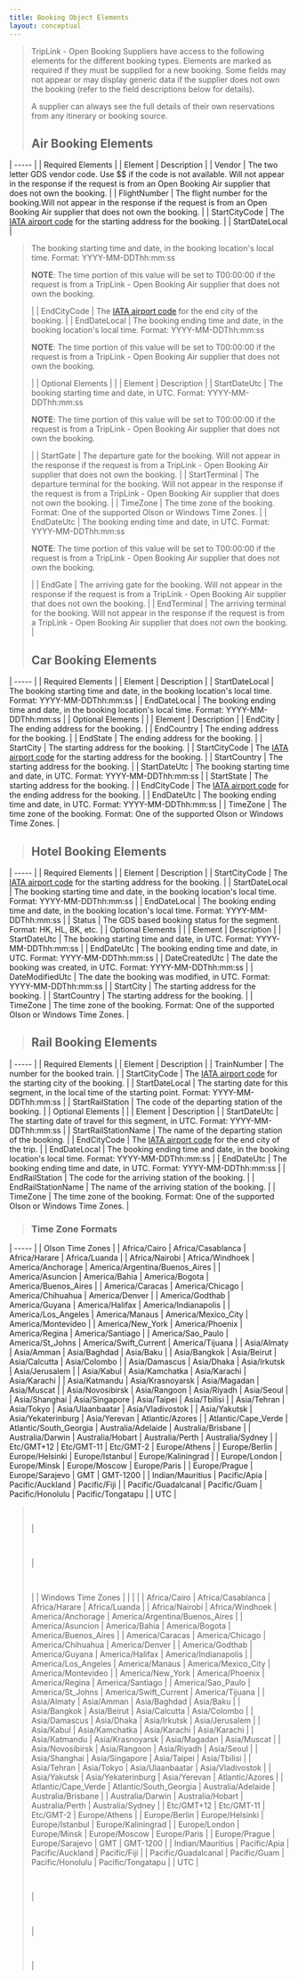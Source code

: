 ```yaml
---
title: Booking Object Elements 
layout: conceptual
---
```





> TripLink - Open Booking Suppliers have access to the following elements for the different booking types. Elements are marked as required if they must be supplied for a new booking. Some fields may not appear or may display generic data if the supplier does not own the booking (refer to the field descriptions below for details).
>
> A supplier can always see the full details of their own reservations from any itinerary or booking source.
>
> <Air> <Car> <Hotel> <Rail>
>
> ##  Air Booking Elements
>
>
| ----- |
|  Required Elements |
|  Element |  Description |
|  Vendor |  The two letter GDS vendor code. Use $$ if the code is not available. Will not appear in the response if the request is from an Open Booking Air supplier that does not own the booking. |
|  FlightNumber |  The flight number for the booking.Will not appear in the response if the request is from an Open Booking Air supplier that does not own the booking. |
|  StartCityCode |  The [IATA airport code][1] for the starting address for the booking. |
|  StartDateLocal |
>
> The booking starting time and date, in the booking location's local time. Format: YYYY-MM-DDThh:mm:ss
>
> **NOTE**: The time portion of this value will be set to T00:00:00 if the request is from a TripLink - Open Booking Air supplier that does not own the booking.
>
>  |
|  EndCityCode |  The [IATA airport code][1] for the end city of the booking. |
|  EndDateLocal |  The booking ending time and date, in the booking location's local time. Format: YYYY-MM-DDThh:mm:ss
>
> **NOTE**: The time portion of this value will be set to T00:00:00 if the request is from a TripLink - Open Booking Air supplier that does not own the booking.
>
>  |
|  Optional Elements |   |
|  Element |  Description |
|  StartDateUtc |  The booking starting time and date, in UTC. Format: YYYY-MM-DDThh:mm:ss
>
> **NOTE**: The time portion of this value will be set to T00:00:00 if the request is from a TripLink - Open Booking Air supplier that does not own the booking.
>
>  |
|  StartGate |  The departure gate for the booking. Will not appear in the response if the request is from a TripLink - Open Booking Air supplier that does not own the booking. |
|  StartTerminal |  The departure terminal for the booking. Will not appear in the response if the request is from a TripLink - Open Booking Air supplier that does not own the booking. |
|  TimeZone |  The time zone of the booking. Format: One of the supported Olson or Windows Time Zones. |
|  EndDateUtc |  The booking ending time and date, in UTC. Format: YYYY-MM-DDThh:mm:ss
>
> **NOTE**: The time portion of this value will be set to T00:00:00 if the request is from a TripLink - Open Booking Air supplier that does not own the booking.
>
>  |
|  EndGate |  The arriving gate for the booking. Will not appear in the response if the request is from a TripLink - Open Booking Air supplier that does not own the booking. |
|  EndTerminal |  The arriving terminal for the booking. Will not appear in the response if the request is from a TripLink - Open Booking Air supplier that does not own the booking. |
>
> ##  Car Booking Elements
>
>
| ----- |
|  Required Elements |
|  Element |  Description |
|  StartDateLocal |  The booking starting time and date, in the booking location's local time. Format: YYYY-MM-DDThh:mm:ss |
|  EndDateLocal |  The booking ending time and date, in the booking location's local time. Format: YYYY-MM-DDThh:mm:ss |
|  Optional Elements |   |
|  Element |  Description |
|  EndCity |  The ending address for the booking. |
|  EndCountry |  The ending address for the booking. |
|  EndState |  The ending address for the booking. |
|  StartCity |  The starting address for the booking. |
|  StartCityCode |  The [IATA airport code][1] for the starting address for the booking. |
|  StartCountry |  The starting address for the booking. |
|  StartDateUtc |  The booking starting time and date, in UTC. Format: YYYY-MM-DDThh:mm:ss |
|  StartState |  The starting address for the booking. |
|  EndCityCode |  The [IATA airport code][1] for the ending address for the booking. |
|  EndDateUtc |  The booking ending time and date, in UTC. Format: YYYY-MM-DDThh:mm:ss |
|  TimeZone |  The time zone of the booking. Format: One of the supported Olson or Windows Time Zones. |
>
> ##  Hotel Booking Elements
>
>
| ----- |
|  Required Elements |
|  Element |  Description |
|  StartCityCode |  The [IATA airport code][1] for the starting address for the booking. |
|  StartDateLocal |  The booking starting time and date, in the booking location's local time. Format: YYYY-MM-DDThh:mm:ss |
|  EndDateLocal |  The booking ending time and date, in the booking location's local time. Format: YYYY-MM-DDThh:mm:ss |
|  Status |  The GDS based booking status for the segment. Format: HK, HL, BK, etc. |
|  Optional Elements |   |
|  Element |  Description |
|  StartDateUtc |  The booking starting time and date, in UTC. Format: YYYY-MM-DDThh:mm:ss |
|  EndDateUtc |  The booking ending time and date, in UTC. Format: YYYY-MM-DDThh:mm:ss |
|  DateCreatedUtc |  The date the booking was created, in UTC. Format: YYYY-MM-DDThh:mm:ss |
|  DateModifiedUtc |  The date the booking was modified, in UTC. Format: YYYY-MM-DDThh:mm:ss |
|  StartCity |  The starting address for the booking. |
|  StartCountry |  The starting address for the booking. |
|  TimeZone |  The time zone of the booking. Format: One of the supported Olson or Windows Time Zones. |
>
> ##  Rail Booking Elements
>
>
| ----- |
|  Required Elements |
|  Element |  Description |
|  TrainNumber |  The number for the booked train. |
|  StartCityCode |  The [IATA airport code][1] for the starting city of the booking. |
|  StartDateLocal |  The starting date for this segment, in the local time of the starting point. Format: YYYY-MM-DDThh:mm:ss |
|  StartRailStation |  The code of the departing station of the booking. |
|  Optional Elements |   |
|  Element |  Description |
|  StartDateUtc |  The starting date of travel for this segment, in UTC. Format: YYYY-MM-DDThh:mm:ss |
|  StartRailStationName |  The name of the departing station of the booking. |
|  EndCityCode |  The [IATA airport code][1] for the end city of the trip. |
|  EndDateLocal |  The booking ending time and date, in the booking location's local time. Format: YYYY-MM-DDThh:mm:ss |
|  EndDateUtc |  The booking ending time and date, in UTC. Format: YYYY-MM-DDThh:mm:ss |
|  EndRailStation |  The code for the arriving station of the booking. |
|  EndRailStationName |  The name of the arriving station of the booking. |
|  TimeZone |  The time zone of the booking. Format: One of the supported Olson or Windows Time Zones. |
>
> ###  Time Zone Formats
>
>
| ----- |
|  Olson Time Zones |
|  Africa/Cairo |  Africa/Casablanca |  Africa/Harare |  Africa/Luanda |
|  Africa/Nairobi |  Africa/Windhoek |  America/Anchorage |  America/Argentina/Buenos_Aires |
|  America/Asuncion |  America/Bahia |  America/Bogota |  America/Buenos_Aires |
|  America/Caracas |  America/Chicago |  America/Chihuahua |  America/Denver |
|  America/Godthab |  America/Guyana |  America/Halifax |  America/Indianapolis |
|  America/Los_Angeles |  America/Manaus |  America/Mexico_City |  America/Montevideo |
|  America/New_York |  America/Phoenix |  America/Regina |  America/Santiago |
|  America/Sao_Paulo |  America/St_Johns |  America/Swift_Current |  America/Tijuana |
|  Asia/Almaty |  Asia/Amman |  Asia/Baghdad |  Asia/Baku |
|  Asia/Bangkok |  Asia/Beirut |  Asia/Calcutta |  Asia/Colombo |
|  Asia/Damascus |  Asia/Dhaka |  Asia/Irkutsk |  Asia/Jerusalem |
|  Asia/Kabul |  Asia/Kamchatka |  Asia/Karachi |  Asia/Karachi |
|  Asia/Katmandu |  Asia/Krasnoyarsk |  Asia/Magadan |  Asia/Muscat |
|  Asia/Novosibirsk |  Asia/Rangoon |  Asia/Riyadh |  Asia/Seoul |
|  Asia/Shanghai |  Asia/Singapore |  Asia/Taipei |  Asia/Tbilisi |
|  Asia/Tehran |  Asia/Tokyo |  Asia/Ulaanbaatar |  Asia/Vladivostok |
|  Asia/Yakutsk |  Asia/Yekaterinburg |  Asia/Yerevan |  Atlantic/Azores |
|  Atlantic/Cape_Verde |  Atlantic/South_Georgia |  Australia/Adelaide |  Australia/Brisbane |
|  Australia/Darwin |  Australia/Hobart |  Australia/Perth |  Australia/Sydney |
|  Etc/GMT+12 |  Etc/GMT-11 |  Etc/GMT-2 |  Europe/Athens |
|  Europe/Berlin |  Europe/Helsinki |  Europe/Istanbul |  Europe/Kaliningrad |
|  Europe/London |  Europe/Minsk |  Europe/Moscow |  Europe/Paris |
|  Europe/Prague |  Europe/Sarajevo |  GMT |  GMT-1200 |
|  Indian/Mauritius |  Pacific/Apia |  Pacific/Auckland |  Pacific/Fiji |
|  Pacific/Guadalcanal |  Pacific/Guam |  Pacific/Honolulu |  Pacific/Tongatapu |
|  UTC |
>
>  
>
>  |
>
>  
>
>  |
>
>  
>
>  |
|  Windows Time Zones |   | | |
|  Africa/Cairo |  Africa/Casablanca |  Africa/Harare |  Africa/Luanda |
|  Africa/Nairobi |  Africa/Windhoek |  America/Anchorage |  America/Argentina/Buenos_Aires |
|  America/Asuncion |  America/Bahia |  America/Bogota |  America/Buenos_Aires |
|  America/Caracas |  America/Chicago |  America/Chihuahua |  America/Denver |
|  America/Godthab |  America/Guyana |  America/Halifax |  America/Indianapolis |
|  America/Los_Angeles |  America/Manaus |  America/Mexico_City |  America/Montevideo |
|  America/New_York |  America/Phoenix |  America/Regina |  America/Santiago |
|  America/Sao_Paulo |  America/St_Johns |  America/Swift_Current |  America/Tijuana |
|  Asia/Almaty |  Asia/Amman |  Asia/Baghdad |  Asia/Baku |
|  Asia/Bangkok |  Asia/Beirut |  Asia/Calcutta |  Asia/Colombo |
|  Asia/Damascus |  Asia/Dhaka |  Asia/Irkutsk |  Asia/Jerusalem |
|  Asia/Kabul |  Asia/Kamchatka |  Asia/Karachi |  Asia/Karachi |
|  Asia/Katmandu |  Asia/Krasnoyarsk |  Asia/Magadan |  Asia/Muscat |
|  Asia/Novosibirsk |  Asia/Rangoon |  Asia/Riyadh |  Asia/Seoul |
|  Asia/Shanghai |  Asia/Singapore |  Asia/Taipei |  Asia/Tbilisi |
|  Asia/Tehran |  Asia/Tokyo |  Asia/Ulaanbaatar |  Asia/Vladivostok |
|  Asia/Yakutsk |  Asia/Yekaterinburg |  Asia/Yerevan |  Atlantic/Azores |
|  Atlantic/Cape_Verde |  Atlantic/South_Georgia |  Australia/Adelaide |  Australia/Brisbane |
|  Australia/Darwin |  Australia/Hobart |  Australia/Perth |  Australia/Sydney |
|  Etc/GMT+12 |  Etc/GMT-11 |  Etc/GMT-2 |  Europe/Athens |
|  Europe/Berlin |  Europe/Helsinki |  Europe/Istanbul |  Europe/Kaliningrad |
|  Europe/London |  Europe/Minsk |  Europe/Moscow |  Europe/Paris |
|  Europe/Prague |  Europe/Sarajevo |  GMT |  GMT-1200 |
|  Indian/Mauritius |  Pacific/Apia |  Pacific/Auckland |  Pacific/Fiji |
|  Pacific/Guadalcanal |  Pacific/Guam |  Pacific/Honolulu |  Pacific/Tongatapu |
|  UTC |
>
>  
>
>  |
>
>  
>
>  |
>
>  
>
>  |



[1]: http://www.iata.org/publications/Pages/code-search.aspx
